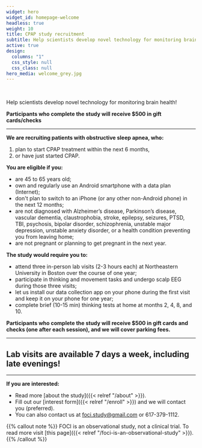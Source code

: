 ```yaml
---
widget: hero
widget_id: homepage-welcome
headless: true
weight: 10
title: CPAP study recruitment
subtitle: Help scientists develop novel technology for monitoring brain health!
active: true
design:
  columns: "1"
  css_style: null
  css_class: null
hero_media: welcome_grey.jpg
---
```

<br>

Help scientists develop novel technology for monitoring brain health!

**Participants who complete the study will receive $500 in gift cards/checks**

- - -

**We are recruiting patients with obstructive sleep apnea, who:**

1. plan to start CPAP treatment within the next 6 months, 
2. or have just started CPAP.

**You are eligible if you:**

* are 45 to 65 years old;
* own and regularly use an Android smartphone with a data plan (Internet); 
* don't plan to switch to an iPhone (or any other non-Android phone) in the next 12 months;
* are not diagnosed with Alzheimer’s disease, Parkinson’s disease, vascular dementia, claustrophobia, stroke, epilepsy, seizures, PTSD, TBI, psychosis, bipolar disorder, schizophrenia,  unstable major depression, unstable anxiety disorder, or a health condition preventing you from leaving home;
* are not pregnant or planning to get pregnant in the next year.

**The study would require you to:**

* attend three in-person lab visits (2-3 hours each) at Northeastern University in Boston over the course of one year;
* participate in thinking and movement tasks and undergo scalp EEG during those three visits;
* let us install our data collection app on your phone during the first visit and keep it on your phone for one year;
* complete brief (10-15 min) thinking tests at home at months 2, 4, 8, and 10.

**Participants who complete the study will receive $500 in gift cards and checks (one after each session), and we will cover parking fees.**

- - -

## **Lab visits** **are available 7 days a week, including late evenings!**

- - -

**If you are interested:**

* Read more [about the study]({{< relref "/about" >}}).
* Fill out our [interest form]({{< relref "/enroll" >}}) and we will contact you (preferred).
* You can also contact us at foci.study@gmail.com or 617-379-1112.

{{% callout note %}}
FOCI is an observational study, not a clinical trial. To read more visit [this page]({{< relref "/foci-is-an-observational-study" >}}).
{{% /callout %}}
